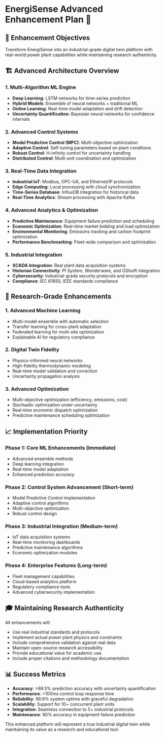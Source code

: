 # EnergiSense Advanced Enhancement Plan 🚀

## 🎯 Enhancement Objectives

Transform EnergiSense into an industrial-grade digital twin platform with real-world power plant capabilities while maintaining research authenticity.

## 🏗️ Advanced Architecture Overview

### 1. Multi-Algorithm ML Engine
- **Deep Learning**: LSTM networks for time-series prediction
- **Hybrid Models**: Ensemble of neural networks + traditional ML
- **Online Learning**: Real-time model adaptation and drift detection
- **Uncertainty Quantification**: Bayesian neural networks for confidence intervals

### 2. Advanced Control Systems
- **Model Predictive Control (MPC)**: Multi-objective optimization
- **Adaptive Control**: Self-tuning parameters based on plant conditions
- **Robust Control**: H-infinity control for uncertainty handling
- **Distributed Control**: Multi-unit coordination and optimization

### 3. Real-Time Data Integration
- **Industrial IoT**: Modbus, OPC-UA, and Ethernet/IP protocols
- **Edge Computing**: Local processing with cloud synchronization
- **Time-Series Database**: InfluxDB integration for historical data
- **Real-Time Analytics**: Stream processing with Apache Kafka

### 4. Advanced Analytics & Optimization
- **Predictive Maintenance**: Equipment failure prediction and scheduling
- **Economic Optimization**: Real-time market bidding and load optimization
- **Environmental Monitoring**: Emissions tracking and carbon footprint optimization
- **Performance Benchmarking**: Fleet-wide comparison and optimization

### 5. Industrial Integration
- **SCADA Integration**: Real plant data acquisition systems
- **Historian Connectivity**: PI System, Wonderware, and OSIsoft integration
- **Cybersecurity**: Industrial-grade security protocols and encryption
- **Compliance**: IEC 61850, IEEE standards compliance

## 🔬 Research-Grade Enhancements

### 1. Advanced Machine Learning
- Multi-model ensemble with automatic selection
- Transfer learning for cross-plant adaptation
- Federated learning for multi-site optimization
- Explainable AI for regulatory compliance

### 2. Digital Twin Fidelity
- Physics-informed neural networks
- High-fidelity thermodynamic modeling
- Real-time model validation and correction
- Uncertainty propagation analysis

### 3. Advanced Optimization
- Multi-objective optimization (efficiency, emissions, cost)
- Stochastic optimization under uncertainty
- Real-time economic dispatch optimization
- Predictive maintenance scheduling optimization

## 📈 Implementation Priority

### Phase 1: Core ML Enhancements (Immediate)
- Advanced ensemble methods
- Deep learning integration
- Real-time model adaptation
- Enhanced prediction accuracy

### Phase 2: Control System Advancement (Short-term)
- Model Predictive Control implementation
- Adaptive control algorithms
- Multi-objective optimization
- Robust control design

### Phase 3: Industrial Integration (Medium-term)
- IoT data acquisition systems
- Real-time monitoring dashboards
- Predictive maintenance algorithms
- Economic optimization modules

### Phase 4: Enterprise Features (Long-term)
- Fleet management capabilities
- Cloud-based analytics platform
- Regulatory compliance tools
- Advanced cybersecurity implementation

## 🎓 Maintaining Research Authenticity

All enhancements will:
- Use real industrial standards and protocols
- Implement actual power plant physics and constraints
- Include comprehensive validation against real data
- Maintain open-source research accessibility
- Provide educational value for academic use
- Include proper citations and methodology documentation

## 📊 Success Metrics

- **Accuracy**: >99.5% prediction accuracy with uncertainty quantification
- **Performance**: <100ms control loop response time
- **Reliability**: 99.9% system uptime with graceful degradation
- **Scalability**: Support for 10+ concurrent plant units
- **Integration**: Seamless connection to 5+ industrial protocols
- **Maintenance**: 90% accuracy in equipment failure prediction

This enhanced platform will represent a true industrial digital twin while maintaining its value as a research and educational tool.